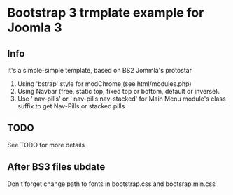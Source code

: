 # Bootstrap 3 trmplate example for Joomla 3

## Info
It's a simple-simple template, based on BS2 Jommla's protostar

1. Using 'bstrap' style for modChrome (see html/modules.php)
2. Using Navbar (free, static top, fixed top or bottom, default or inverse).
3. Use ' nav-pills' or ' nav-pills nav-stacked' for Main Menu module's class suffix to get Nav-Pills or stacked pills

## TODO
See TODO for more details

## After BS3 files ubdate
Don't forget change path to fonts in bootstrap.css and bootsrap.min.css